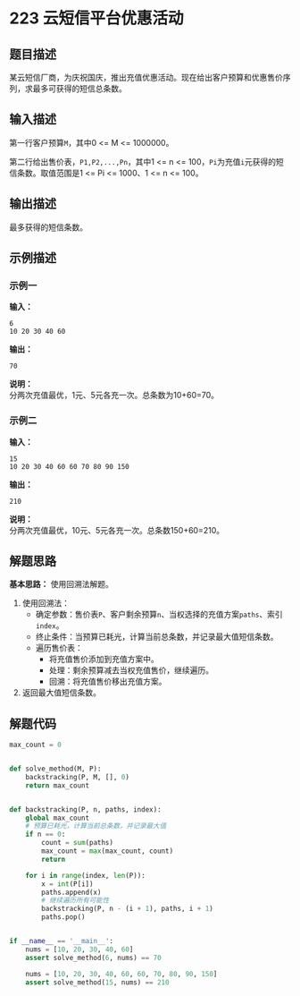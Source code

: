 # 223 云短信平台优惠活动

## 题目描述

某云短信厂商，为庆祝国庆，推出充值优惠活动。现在给出客户预算和优惠售价序列，求最多可获得的短信总条数。

## 输入描述

第一行客户预算`M`，其中0 <= M <= 1000000。

第二行给出售价表，`P1,P2,...,Pn`，其中1 <= n <= 100，`Pi`为充值`i`元获得的短信条数。取值范围是1 <= Pi <= 1000、1 <= n <= 100。

## 输出描述

最多获得的短信条数。

## 示例描述

### 示例一

**输入：**

```text
6
10 20 30 40 60
```

**输出：**

```text
70
```

**说明：**  
分两次充值最优，1元、5元各充一次。总条数为10+60=70。

### 示例二

**输入：**

```text
15
10 20 30 40 60 60 70 80 90 150
```

**输出：**

```text
210
```

**说明：**  
分两次充值最优，10元、5元各充一次。总条数150+60=210。

## 解题思路

**基本思路：** 使用回溯法解题。
1. 使用回溯法：
    - 确定参数：售价表`P`、客户剩余预算`n`、当权选择的充值方案`paths`、索引`index`。
    - 终止条件：当预算已耗光，计算当前总条数，并记录最大值短信条数。
    - 遍历售价表：
        - 将充值售价添加到充值方案中。
        - 处理：剩余预算减去当权充值售价，继续遍历。
        - 回溯：将充值售价移出充值方案。
2. 返回最大值短信条数。

## 解题代码

```python
max_count = 0


def solve_method(M, P):
    backstracking(P, M, [], 0)
    return max_count


def backstracking(P, n, paths, index):
    global max_count
    # 预算已耗光，计算当前总条数，并记录最大值
    if n == 0:
        count = sum(paths)
        max_count = max(max_count, count)
        return

    for i in range(index, len(P)):
        x = int(P[i])
        paths.append(x)
        # 继续遍历所有可能性
        backstracking(P, n - (i + 1), paths, i + 1)
        paths.pop()


if __name__ == '__main__':
    nums = [10, 20, 30, 40, 60]
    assert solve_method(6, nums) == 70

    nums = [10, 20, 30, 40, 60, 60, 70, 80, 90, 150]
    assert solve_method(15, nums) == 210
```